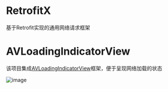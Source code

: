 # RetrofitX
基于Retrofit实现的通用网络请求框架
# AVLoadingIndicatorView
该项目集成[AVLoadingIndicatorView](https://github.com/81813780/AVLoadingIndicatorView)框架，便于呈现网络加载的状态  
  
![image](https://github.com/81813780/AVLoadingIndicatorView/blob/master/screenshots/avi.gif)
